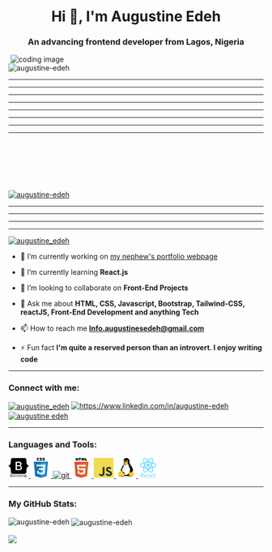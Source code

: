 <h1 align="center">Hi 👋, I'm Augustine Edeh</h1>
<h3 align="center">An advancing frontend developer from Lagos, Nigeria</h3>
<img src="https://cdn.dribbble.com/users/1162077/screenshots/3848914/programmer.gif" align="right" alt="coding image" width="500">



<p align="left"> <img src="https://komarev.com/ghpvc/?username=augustine-edeh&label=Profile%20views&color=0e75b6&style=flat" alt="augustine-edeh" /> </p>
<hr>
<hr>
<hr>
<hr>
<hr>
<hr>
<hr>
<hr>
<br>
<br>
<br>
<br>
<br>
<p align="left"> <a href="https://github.com/ryo-ma/github-profile-trophy"><img src="https://github-profile-trophy.vercel.app/?username=augustine-edeh&theme=monokai" alt="augustine-edeh" /></a> </p>
<hr>
<hr>
<hr>
<hr>


<p align="left"> <a href="https://twitter.com/augustine_edeh" target="blank"><img src="https://img.shields.io/twitter/follow/augustine_edeh?logo=twitter&style=for-the-badge" alt="augustine_edeh" /></a> </p>

- 🔭 I’m currently working on [my nephew's portfolio webpage](https://damilareai.vercel.app/)

- 🌱 I’m currently learning **React.js**

- 👯 I’m looking to collaborate on **Front-End Projects**

- 💬 Ask me about **HTML, CSS, Javascript, Bootstrap, Tailwind-CSS, reactJS, Front-End Development and anything Tech**

- 📫 How to reach me **Info.augustinesedeh@gmail.com**

- ⚡ Fun fact **I'm quite a reserved person than an introvert. I enjoy writing code**

<hr>
<h3 align="left">Connect with me:</h3>
<p align="left">
<a href="https://twitter.com/augustine_edeh" target="blank"><img align="center" src="https://raw.githubusercontent.com/rahuldkjain/github-profile-readme-generator/master/src/images/icons/Social/twitter.svg" alt="augustine_edeh" height="30" width="40" /></a>
<a href="https://linkedin.com/in/https://www.linkedin.com/in/augustine-edeh" target="blank"><img alhttps://1.bp.blogspot.com/-7A4WynwLsM...ign="center" src="https://raw.githubusercontent.com/rahuldkjain/github-profile-readme-generator/master/src/images/icons/Social/linked-in-alt.svg" alt="https://www.linkedin.com/in/augustine-edeh" height="30" width="40" /></a>
<a href="https://fb.com/augustine edeh" target="blank"><img align="center" src="https://raw.githubusercontent.com/rahuldkjain/github-profile-readme-generator/master/src/images/icons/Social/facebook.svg" alt="augustine edeh" height="30" width="40" /></a>
</p>

<hr>
<h3 align="left">Languages and Tools:</h3>


<p align="left"> <a href="https://getbootstrap.com" target="_blank" rel="noreferrer"> <img src="https://raw.githubusercontent.com/devicons/devicon/master/icons/bootstrap/bootstrap-plain-wordmark.svg" alt="bootstrap" width="40" height="40"/> </a> <a href="https://www.w3schools.com/css/" target="_blank" rel="noreferrer"> <img src="https://raw.githubusercontent.com/devicons/devicon/master/icons/css3/css3-original-wordmark.svg" alt="css3" width="40" height="40"/> </a> <a href="https://git-scm.com/" target="_blank" rel="noreferrer"> <img src="https://www.vectorlogo.zone/logos/git-scm/git-scm-icon.svg" alt="git" width="40" height="40"/> </a> <a href="https://www.w3.org/html/" target="_blank" rel="noreferrer"> <img src="https://raw.githubusercontent.com/devicons/devicon/master/icons/html5/html5-original-wordmark.svg" alt="html5" width="40" height="40"/> </a> <a href="https://developer.mozilla.org/en-US/docs/Web/JavaScript" target="_blank" rel="noreferrer"> <img src="https://raw.githubusercontent.com/devicons/devicon/master/icons/javascript/javascript-original.svg" alt="javascript" width="40" height="40"/> </a> <a href="https://www.linux.org/" target="_blank" rel="noreferrer"> <img src="https://raw.githubusercontent.com/devicons/devicon/master/icons/linux/linux-original.svg" alt="linux" width="40" height="40"/> </a> <a href="https://reactjs.org/" target="_blank" rel="noreferrer"> <img src="https://raw.githubusercontent.com/devicons/devicon/master/icons/react/react-original-wordmark.svg" alt="react" width="40" height="40"/> </a> </p>

<hr>
<h3 align="left">My GitHub Stats:</h3>
<p><img align="left" src="https://github-readme-stats.vercel.app/api/top-langs/?username=Augustine-edeh&theme=radical&hide_border=false&include_all_commits=false&count_private=false&layout=compact" alt="augustine-edeh" /></p>

<p>&nbsp;<img align="center" src="https://github-readme-stats.vercel.app/api?username=Augustine-edeh&theme=radical&hide_border=false&include_all_commits=false&count_private=false" alt="augustine-edeh" /></p>

<p><img align="center" src="https://github-readme-streak-stats.herokuapp.com/?user=Augustine-edeh&theme=radical&hide_border=false" /></p>


